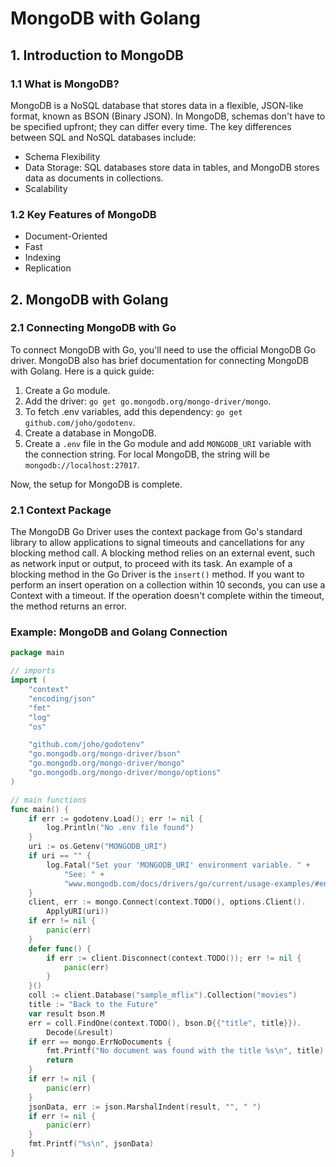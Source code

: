 # MongoDB with Golang

## 1. Introduction to MongoDB

### 1.1 What is MongoDB?
MongoDB is a NoSQL database that stores data in a flexible, JSON-like format, known as BSON (Binary JSON). In MongoDB, schemas don't have to be specified upfront; they can differ every time. The key differences between SQL and NoSQL databases include:
- Schema Flexibility
- Data Storage: SQL databases store data in tables, and MongoDB stores data as documents in collections.
- Scalability

### 1.2 Key Features of MongoDB
- Document-Oriented
- Fast
- Indexing
- Replication

## 2. MongoDB with Golang

### 2.1 Connecting MongoDB with Go
To connect MongoDB with Go, you'll need to use the official MongoDB Go driver. MongoDB also has brief documentation for connecting MongoDB with Golang. Here is a quick guide:

1. Create a Go module.
2. Add the driver: `go get go.mongodb.org/mongo-driver/mongo`.
3. To fetch .env variables, add this dependency: `go get github.com/joho/godotenv`.
4. Create a database in MongoDB.
5. Create a `.env` file in the Go module and add `MONGODB_URI` variable with the connection string. For local MongoDB, the string will be `mongodb://localhost:27017`.

Now, the setup for MongoDB is complete.

### 2.1 Context Package
The MongoDB Go Driver uses the context package from Go's standard library to allow applications to signal timeouts and cancellations for any blocking method call. A blocking method relies on an external event, such as network input or output, to proceed with its task. An example of a blocking method in the Go Driver is the `insert()` method. If you want to perform an insert operation on a collection within 10 seconds, you can use a Context with a timeout. If the operation doesn't complete within the timeout, the method returns an error.

### Example: MongoDB and Golang Connection

```go
package main

// imports
import (
	"context"
	"encoding/json"
	"fmt"
	"log"
	"os"

	"github.com/joho/godotenv"
	"go.mongodb.org/mongo-driver/bson"
	"go.mongodb.org/mongo-driver/mongo"
	"go.mongodb.org/mongo-driver/mongo/options"
)

// main functions
func main() {
	if err := godotenv.Load(); err != nil {
		log.Println("No .env file found")
	}
	uri := os.Getenv("MONGODB_URI")
	if uri == "" {
		log.Fatal("Set your 'MONGODB_URI' environment variable. " +
			"See: " +
			"www.mongodb.com/docs/drivers/go/current/usage-examples/#environment-variable")
	}
	client, err := mongo.Connect(context.TODO(), options.Client().
		ApplyURI(uri))
	if err != nil {
		panic(err)
	}
	defer func() {
		if err := client.Disconnect(context.TODO()); err != nil {
			panic(err)
		}
	}()
	coll := client.Database("sample_mflix").Collection("movies")
	title := "Back to the Future"
	var result bson.M
	err = coll.FindOne(context.TODO(), bson.D{{"title", title}}).
		Decode(&result)
	if err == mongo.ErrNoDocuments {
		fmt.Printf("No document was found with the title %s\n", title)
		return
	}
	if err != nil {
		panic(err)
	}
	jsonData, err := json.MarshalIndent(result, "", " ")
	if err != nil {
		panic(err)
	}
	fmt.Printf("%s\n", jsonData)
}
```
